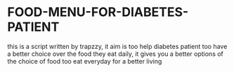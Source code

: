# FOOD-MENU-FOR-DIABETES-PATIENT
this is a script written by trapzzy, it aim is too help diabetes patient too have a better choice over the food they eat daily, it gives you a better options of the choice of food too eat everyday for a better living
